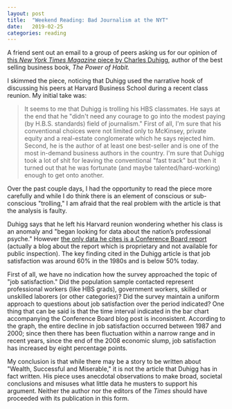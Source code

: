 ```yaml
---
layout: post
title:  "Weekend Reading: Bad Journalism at the NYT"
date:   2019-02-25
categories: reading
---
```

A friend sent out an email to a group of peers asking us for our opinion of [this *New York Times Magazine* piece by Charles Duhigg](https://www.nytimes.com/interactive/2019/02/21/magazine/elite-professionals-jobs-happiness.html), author of the best selling business book, *The Power of Habit.*

I skimmed the piece, noticing that Duhigg used the narrative hook of discussing his peers at Harvard Business School during a recent class reunion. My initial take was:

> It seems to me that Duhigg is trolling his HBS classmates. He says at the end that he "didn't need any courage to go into the modest paying (by H.B.S. standards) field of journalism." First of all, I'm sure that his conventional choices were not limited only to McKinsey, private equity and a real-estate conglomerate which he says rejected him. Second, he is the author of at least one best-seller and is one of the most in-demand business authors in the country.  I'm sure that Duhigg took a lot of shit for leaving the conventional "fast track" but then it turned out that he was fortunate (and maybe talented/hard-working) enough to get onto another.

Over the past couple days, I had the opportunity to read the piece more carefully and while I do think there is an element of conscious or sub-conscious "trolling," I am afraid that the real problem with the article is that the analysis is faulty.

Duhigg says that he left his Harvard reunion wondering whether his class is an anomaly and "began looking for data about the nation’s professional psyche." However [the only data he cites is a Conference Board report](https://www.conference-board.org/blog/postdetail.cfm?post=6391) (actually a blog about the report which is proprietary and not available for public inspection). The key finding cited in the Duhigg article is that job satisfaction was around 60% in the 1980s and is below 50% today.

First of all, we have no indication how the survey approached the topic of "job satisfaction." Did the population sample contacted represent professional workers (like HBS grads), government workers, skilled or unskilled laborers (or other categories)? Did the survey maintain a uniform approach to questions about job satisfaction over the period indicated? One thing that can be said is that the time interval indicated in the bar chart accompanying the Conference Board blog post is inconsistent. According to the graph, the entire decline in job satisfaction occurred between 1987 and 2000; since then there has been fluctuation within a narrow range and in recent years, since the end of the 2008 economic slump, job satisfaction has increased by eight percentage points.

My conclusion is that while there may be a story to be written about "Wealth, Successful and Miserable," it is not the article that Duhigg has in fact written. His piece uses anecdotal observations to make broad, societal conclusions and misuses what little data he musters to support his argument. Neither the author nor the editors of the *Times* should have proceeded with its publication in this form.
